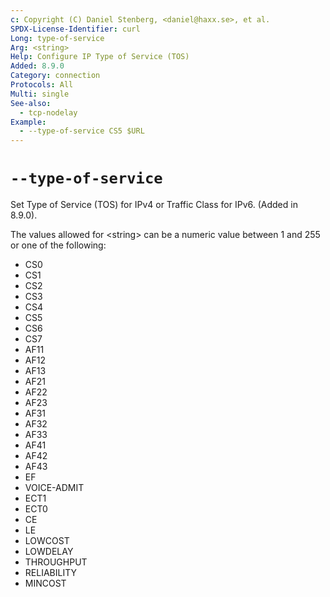 ```yaml
---
c: Copyright (C) Daniel Stenberg, <daniel@haxx.se>, et al.
SPDX-License-Identifier: curl
Long: type-of-service
Arg: <string>
Help: Configure IP Type of Service (TOS)
Added: 8.9.0
Category: connection
Protocols: All
Multi: single
See-also:
  - tcp-nodelay
Example:
  - --type-of-service CS5 $URL
---
```


# `--type-of-service`

Set Type of Service (TOS) for IPv4 or Traffic Class for IPv6. (Added in 8.9.0).

The values allowed for \<string\> can be a numeric value between 1 and 255
or one of the following:

* CS0
* CS1
* CS2
* CS3
* CS4
* CS5
* CS6
* CS7
* AF11
* AF12
* AF13
* AF21
* AF22
* AF23
* AF31
* AF32
* AF33
* AF41
* AF42
* AF43
* EF
* VOICE-ADMIT
* ECT1
* ECT0
* CE
* LE
* LOWCOST
* LOWDELAY
* THROUGHPUT
* RELIABILITY
* MINCOST
